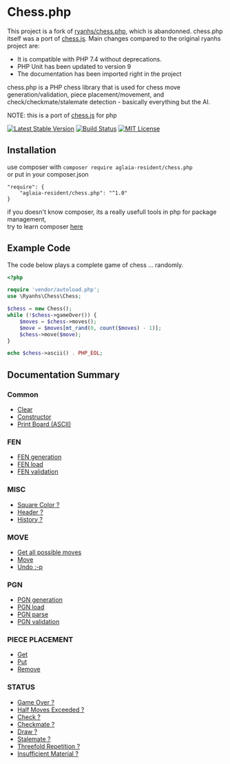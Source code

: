 # Chess.php

This project is a fork of [ryanhs/chess.php](https://github.com/ryanhs/chess.php), which is abandonned. chess.php itself was a port of [chess.js](https://github.com/jhlywa/chess.js). Main changes compared to the original ryanhs project are:
- It is compatible with PHP 7.4 without deprecations.
- PHP Unit has been updated to version 9
- The documentation has been imported right in the project

chess.php is a PHP chess library that is used for chess move
generation/validation, piece placement/movement, and check/checkmate/stalemate
detection - basically everything but the AI.

NOTE: this is a port of [chess.js](https://github.com/jhlywa/chess.js) for php  

[![Latest Stable Version](https://poser.pugx.org/ryanhs/chess.php/v/stable)](https://packagist.org/packages/ryanhs/chess.php)
[![Build Status](https://travis-ci.org/ryanhs/chess.php.svg?branch=master)](https://travis-ci.org/ryanhs/chess.php)
[![MIT License](https://poser.pugx.org/ryanhs/chess.php/license)](https://packagist.org/packages/ryanhs/chess.php)  

## Installation

use composer with `composer require aglaia-resident/chess.php`   
or put in your composer.json  
```
"require": {
	"aglaia-resident/chess.php": "^1.0"
}
```


if you doesn't know composer, its a really usefull tools in php for package management,   
try to learn composer [here](https://getcomposer.org/doc/00-intro.md)

## Example Code
The code below plays a complete game of chess ... randomly.

```php
<?php

require 'vendor/autoload.php';
use \Ryanhs\Chess\Chess;

$chess = new Chess();
while (!$chess->gameOver()) {
	$moves = $chess->moves();
	$move = $moves[mt_rand(0, count($moves) - 1)];
	$chess->move($move);
}

echo $chess->ascii() . PHP_EOL;
```

## Documentation Summary

### Common
- [Clear](doc/common/clear.md)
- [Constructor](doc/common/constructor.md)
- [Print Board (ASCII)](doc/common/print-board.md)

### FEN
- [FEN generation](doc/fen/generation.md)
- [FEN load](doc/fen/load.md)
- [FEN validation](doc/fen/validation.md)

### MISC
- [Square Color ?](doc/misc/square-color.md)
- [Header ?](doc/misc/header.md)
- [History ?](doc/misc/history.md)

### MOVE
- [Get all possible moves](doc/move/get-all-possible-moves.md)
- [Move](doc/move/move.md)
- [Undo :-p](doc/move/undo.md)

### PGN
- [PGN generation](doc/pgn/generation.md)
- [PGN load](doc/pgn/load.md)
- [PGN parse](doc/pgn/parse.md)
- [PGN validation](doc/pgn/validation.md)

### PIECE PLACEMENT
- [Get](doc/piece-placement/get.md)
- [Put](doc/piece-placement/put.md)
- [Remove](doc/piece-placement/remove.md)

### STATUS
- [Game Over ?](doc/status/game-over.md)
- [Half Moves Exceeded ?](doc/status/half-moves-exceeded.md)
- [Check ?](doc/status/check.md)
- [Checkmate ?](doc/status/checkmate.md)
- [Draw ?](doc/status/draw.md)
- [Stalemate ?](doc/status/stalemate.md)
- [Threefold Repetition ?](doc/status/threefold-repetition.md)
- [Insufficient Material ?](doc/status/insufficient-material.md)

